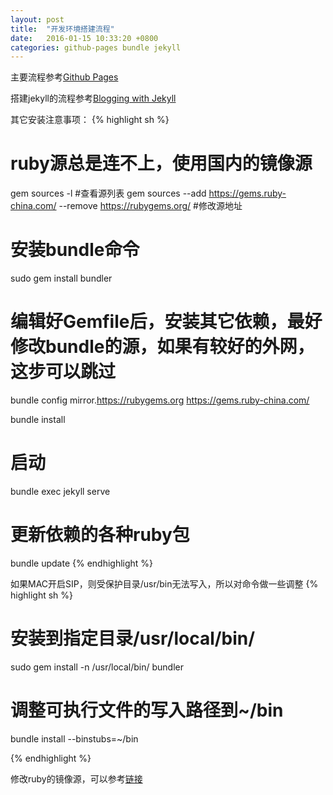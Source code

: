 ```yaml
---
layout: post
title:  "开发环境搭建流程"
date:   2016-01-15 10:33:20 +0800
categories: github-pages bundle jekyll
---
```


主要流程参考[Github Pages][github-pages]

搭建jekyll的流程参考[Blogging with Jekyll][setup-jekyll-locally]

其它安装注意事项：
{% highlight sh %}
# ruby源总是连不上，使用国内的镜像源
gem sources -l #查看源列表
gem sources --add https://gems.ruby-china.com/ --remove https://rubygems.org/ #修改源地址

# 安装bundle命令
sudo gem install bundler

# 编辑好Gemfile后，安装其它依赖，最好修改bundle的源，如果有较好的外网，这步可以跳过
bundle config mirror.https://rubygems.org https://gems.ruby-china.com/

bundle install

# 启动
bundle exec jekyll serve

# 更新依赖的各种ruby包
bundle update
{% endhighlight %}

如果MAC开启SIP，则受保护目录/usr/bin无法写入，所以对命令做一些调整
{% highlight sh %}
# 安装到指定目录/usr/local/bin/
sudo gem install -n /usr/local/bin/ bundler
# 调整可执行文件的写入路径到~/bin
bundle install --binstubs=~/bin

{% endhighlight %}

修改ruby的镜像源，可以参考[链接][ruby-mirror]

[github-pages]: https://pages.github.com/
[setup-jekyll-locally]: https://help.github.com/articles/setting-up-your-github-pages-site-locally-with-jekyll/
[ruby-mirror]: https://gems.ruby-china.com/
